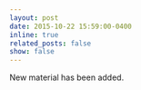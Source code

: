 ```yaml
---
layout: post
date: 2015-10-22 15:59:00-0400
inline: true
related_posts: false
show: false
---
```


New material has been added.
